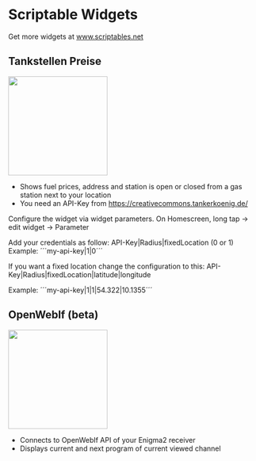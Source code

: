 # Scriptable Widgets

Get more widgets at www.scriptables.net

## Tankstellen Preise
<img height="200px" src="https://raw.githubusercontent.com/Necriso/ScriptableWidgets/main/images/tankstellenpreise.png" />

- Shows fuel prices, address and station is open or closed from a gas station next to your location
- You need an API-Key from https://creativecommons.tankerkoenig.de/

Configure the widget via widget parameters.
On Homescreen, long tap -> edit widget -> Parameter

Add your credentials as follow:
API-Key|Radius|fixedLocation (0 or 1)
Example: ´´´my-api-key|1|0´´´

If you want a fixed location change the configuration to this:
API-Key|Radius|fixedLocation|latitude|longitude

Example: ´´´my-api-key|1|1|54.322|10.1355´´´

## OpenWebIf (beta)

<img height="200px" src="https://raw.githubusercontent.com/Necriso/ScriptableWidgets/main/images/openwebif.png" />

- Connects to OpenWebIf API of your Enigma2 receiver
- Displays current and next program of current viewed channel

